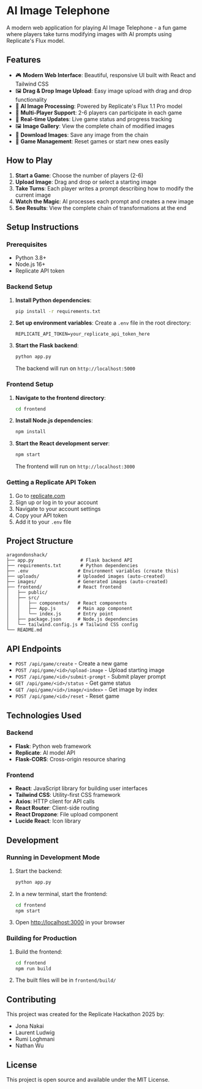 # AI Image Telephone

A modern web application for playing AI Image Telephone - a fun game where players take turns modifying images with AI prompts using Replicate's Flux model.

## Features

- 🎮 **Modern Web Interface**: Beautiful, responsive UI built with React and Tailwind CSS
- 🖼️ **Drag & Drop Image Upload**: Easy image upload with drag and drop functionality
- 🤖 **AI Image Processing**: Powered by Replicate's Flux 1.1 Pro model
- 👥 **Multi-Player Support**: 2-6 players can participate in each game
- 📱 **Real-time Updates**: Live game status and progress tracking
- 🖼️ **Image Gallery**: View the complete chain of modified images
- 💾 **Download Images**: Save any image from the chain
- 🔄 **Game Management**: Reset games or start new ones easily

## How to Play

1. **Start a Game**: Choose the number of players (2-6)
2. **Upload Image**: Drag and drop or select a starting image
3. **Take Turns**: Each player writes a prompt describing how to modify the current image
4. **Watch the Magic**: AI processes each prompt and creates a new image
5. **See Results**: View the complete chain of transformations at the end

## Setup Instructions

### Prerequisites

- Python 3.8+
- Node.js 16+
- Replicate API token

### Backend Setup

1. **Install Python dependencies**:
   ```bash
   pip install -r requirements.txt
   ```

2. **Set up environment variables**:
   Create a `.env` file in the root directory:
   ```
   REPLICATE_API_TOKEN=your_replicate_api_token_here
   ```

3. **Start the Flask backend**:
   ```bash
   python app.py
   ```
   The backend will run on `http://localhost:5000`

### Frontend Setup

1. **Navigate to the frontend directory**:
   ```bash
   cd frontend
   ```

2. **Install Node.js dependencies**:
   ```bash
   npm install
   ```

3. **Start the React development server**:
   ```bash
   npm start
   ```
   The frontend will run on `http://localhost:3000`

### Getting a Replicate API Token

1. Go to [replicate.com](https://replicate.com)
2. Sign up or log in to your account
3. Navigate to your account settings
4. Copy your API token
5. Add it to your `.env` file

## Project Structure

```
aragondonshack/
├── app.py                 # Flask backend API
├── requirements.txt       # Python dependencies
├── .env                  # Environment variables (create this)
├── uploads/              # Uploaded images (auto-created)
├── images/               # Generated images (auto-created)
├── frontend/             # React frontend
│   ├── public/
│   ├── src/
│   │   ├── components/   # React components
│   │   ├── App.js        # Main app component
│   │   └── index.js      # Entry point
│   ├── package.json      # Node.js dependencies
│   └── tailwind.config.js # Tailwind CSS config
└── README.md
```

## API Endpoints

- `POST /api/game/create` - Create a new game
- `POST /api/game/<id>/upload-image` - Upload starting image
- `POST /api/game/<id>/submit-prompt` - Submit player prompt
- `GET /api/game/<id>/status` - Get game status
- `GET /api/game/<id>/image/<index>` - Get image by index
- `POST /api/game/<id>/reset` - Reset game

## Technologies Used

### Backend
- **Flask**: Python web framework
- **Replicate**: AI model API
- **Flask-CORS**: Cross-origin resource sharing

### Frontend
- **React**: JavaScript library for building user interfaces
- **Tailwind CSS**: Utility-first CSS framework
- **Axios**: HTTP client for API calls
- **React Router**: Client-side routing
- **React Dropzone**: File upload component
- **Lucide React**: Icon library

## Development

### Running in Development Mode

1. Start the backend:
   ```bash
   python app.py
   ```

2. In a new terminal, start the frontend:
   ```bash
   cd frontend
   npm start
   ```

3. Open [http://localhost:3000](http://localhost:3000) in your browser

### Building for Production

1. Build the frontend:
   ```bash
   cd frontend
   npm run build
   ```

2. The built files will be in `frontend/build/`

## Contributing

This project was created for the Replicate Hackathon 2025 by:
- Jona Nakai
- Laurent Ludwig
- Rumi Loghmani
- Nathan Wu

## License

This project is open source and available under the MIT License.
